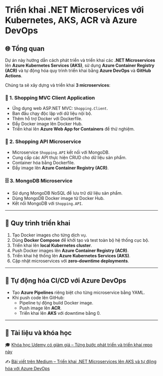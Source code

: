 # Triển khai .NET Microservices với Kubernetes, AKS, ACR và Azure DevOps

## 🌐 Tổng quan

Dự án này hướng dẫn cách phát triển và triển khai các **.NET Microservices** lên **Azure Kubernetes Services (AKS)**, sử dụng **Azure Container Registry (ACR)** và tự động hóa quy trình triển khai bằng **Azure DevOps** và **GitHub Actions**.

Chúng ta sẽ xây dựng và triển khai **3 microservices**:

### 🛒 1. Shopping MVC Client Application
- Ứng dụng web ASP.NET MVC: `Shopping.Client`.
- Ban đầu chạy độc lập với dữ liệu nội bộ.
- Thêm hỗ trợ Docker với Dockerfile.
- Đẩy Docker image lên Docker Hub.
- Triển khai lên **Azure Web App for Containers** để thử nghiệm.

### 🧾 2. Shopping API Microservice
- Microservice `Shopping.API` kết nối với MongoDB.
- Cung cấp các API thực hiện CRUD cho dữ liệu sản phẩm.
- Container hóa bằng Dockerfile.
- Đẩy image lên **Azure Container Registry (ACR)**.

### 🗄 3. MongoDB Microservice
- Sử dụng MongoDB NoSQL để lưu trữ dữ liệu sản phẩm.
- Dùng MongoDB Docker image từ Docker Hub.
- Kết nối MongoDB với `Shopping.API`.

---

## 🧪 Quy trình triển khai

1. Tạo Docker images cho từng dịch vụ.
2. Dùng **Docker Compose** để khởi tạo và test toàn bộ hệ thống cục bộ.
3. Triển khai lên **local Kubernetes cluster**.
4. Push Docker images lên **Azure Container Registry (ACR)**.
5. Triển khai hệ thống lên **Azure Kubernetes Services (AKS)**.
6. Cập nhật microservices với **zero-downtime deployments**.

---

## 🔁 Tự động hóa CI/CD với Azure DevOps

- Tạo **Azure Pipelines** riêng biệt cho từng microservice bằng YAML.
- Khi push code lên GitHub:
  - Pipeline tự động build Docker image.
  - Push image lên **ACR**.
  - Triển khai lên **AKS** với downtime bằng 0.

---

## 🔗 Tài liệu và khóa học

🎓 [Khóa học Udemy có giảm giá – Từng bước phát triển và triển khai repo này](https://www.udemy.com/course/deploying-net-microservices-with-k8s-aks-and-azure-devops/?couponCode=APRI25)

✍️ [Bài viết trên Medium – Triển khai .NET Microservices lên AKS và tự động hóa với Azure DevOps](https://mehmetozkaya.medium.com/deploying-net-microservices-to-azure-kubernetes-services-aks-and-automating-with-azure-devops-c50bdd51b702)
